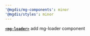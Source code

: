 ```yaml
---
'@mgdis/mg-components': minor
'@mgdis/styles': minor
---
```


[**`<mg-loader>`**](http://core.pages.mgdis.fr/core-ui/core-ui/?path=/docs/molecules-mg-loader--docs) add mg-loader component
